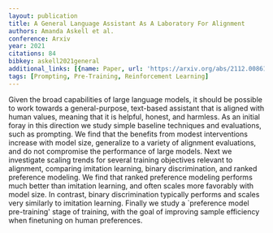 ```yaml
---
layout: publication
title: A General Language Assistant As A Laboratory For Alignment
authors: Amanda Askell et al.
conference: Arxiv
year: 2021
citations: 84
bibkey: askell2021general
additional_links: [{name: Paper, url: 'https://arxiv.org/abs/2112.00861'}]
tags: [Prompting, Pre-Training, Reinforcement Learning]
---
```

Given the broad capabilities of large language models, it should be possible
to work towards a general-purpose, text-based assistant that is aligned with
human values, meaning that it is helpful, honest, and harmless. As an initial
foray in this direction we study simple baseline techniques and evaluations,
such as prompting. We find that the benefits from modest interventions increase
with model size, generalize to a variety of alignment evaluations, and do not
compromise the performance of large models. Next we investigate scaling trends
for several training objectives relevant to alignment, comparing imitation
learning, binary discrimination, and ranked preference modeling. We find that
ranked preference modeling performs much better than imitation learning, and
often scales more favorably with model size. In contrast, binary discrimination
typically performs and scales very similarly to imitation learning. Finally we
study a `preference model pre-training' stage of training, with the goal of
improving sample efficiency when finetuning on human preferences.